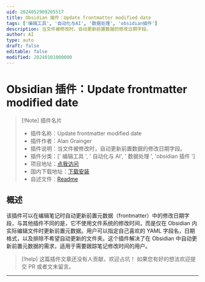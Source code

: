 ```yaml
---
uid: 2024052909205517
title: Obsidian 插件：Update frontmatter modified date
tags: ['编辑工具', '自动化与AI', '数据处理', 'obsidian插件']
description: 当文件被修改时，自动更新前置数据的修改日期字段。
author: AI
type: auto
draft: false
editable: false
modified: 20240101000000
---
```


# Obsidian 插件：Update frontmatter modified date

> [!Note] 插件名片
> - 插件名称：Update frontmatter modified date
> - 插件作者：Alan Grainger
> - 插件说明：当文件被修改时，自动更新前置数据的修改日期字段。
> - 插件分类：[' 编辑工具 ', ' 自动化与 AI', ' 数据处理 ', 'obsidian 插件 ']
> - 项目地址：[点我访问](https://github.com/alangrainger/obsidian-frontmatter-modified-date)
> - 国内下载地址：[下载安装](https://pkmer.cn/products/plugin/pluginMarket/?frontmatter-modified-date)
> - 自述文件：[Readme](https://ghproxy.net/https://raw.githubusercontent.com/alangrainger/obsidian-frontmatter-modified-date/main/README.md)

## 概述

该插件可以在编辑笔记时自动更新前置元数据（frontmatter）中的修改日期字段，与其他插件不同的是，它不使用文件系统的修改时间，而是仅在 Obsidian 内实际编辑文件时更新前置元数据。用户可以指定自己喜欢的 YAML 字段名，日期格式，以及排除不希望自动更新的文件夹。这个插件解决了在 Obsidian 中自动更新前置元数据的需求，适用于需要跟踪笔记修改时间的用户。

> [!help]
> 这篇插件文章还没有人贡献，欢迎占坑！
> 如果您有好的想法欢迎提交 PR 或者文末留言。

---




